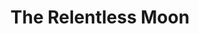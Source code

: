 ---
authors: Mary Robinette Kowal
title: The Relentless Moon
series: Lady Astronaut - Book 3
narrators: Mary Robinette Kowal
vibe:
summary:
rating: 👍
finished: 2024-01-25
year: 2024
---